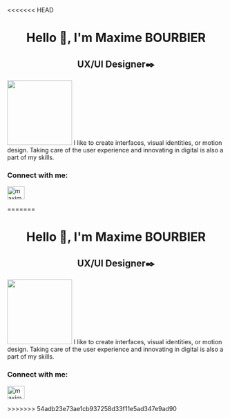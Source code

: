<<<<<<< HEAD
<h1 align="center">Hello 👋, I'm Maxime BOURBIER</h1>
<h2 align="center">UX/UI Designer✒️</h2>
<img src="https://github.com/stephenranaud/maxime-bourrier/blob/main/assets/me.png?raw=true" width="150px">
I like to create interfaces, visual identities, or motion design.
Taking care of the user experience and innovating in digital is also a part of my skills.
<h3 align="left">Connect with me:</h3>
<p align="left">
<a href="https://linkedin.com/in/maxime-bourbier" target="blank"><img align="center" src="https://raw.githubusercontent.com/rahuldkjain/github-profile-readme-generator/master/src/images/icons/Social/linked-in-alt.svg" alt="maxime-bourbier" height="30" width="40" /></a>
</p>
=======
<h1 align="center">Hello 👋, I'm Maxime BOURBIER</h1>
<h2 align="center">UX/UI Designer✒️</h2>
<img src="https://github.com/stephenranaud/maxime-bourrier/blob/main/assets/me.png?raw=true" width="150px">
I like to create interfaces, visual identities, or motion design.
Taking care of the user experience and innovating in digital is also a part of my skills.
<h3 align="left">Connect with me:</h3>
<p align="left">
<a href="https://linkedin.com/in/maxime-bourbier" target="blank"><img align="center" src="https://raw.githubusercontent.com/rahuldkjain/github-profile-readme-generator/master/src/images/icons/Social/linked-in-alt.svg" alt="maxime-bourbier" height="30" width="40" /></a>
</p>
>>>>>>> 54adb23e73ae1cb937258d33f11e5ad347e9ad90
